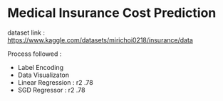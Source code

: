 # Medical Insurance Cost Prediction
dataset link : https://www.kaggle.com/datasets/mirichoi0218/insurance/data

Process followed : 
- Label Encoding
- Data Visualizaton
- Linear Regression : r2 .78
- SGD Regressor : r2 .78
